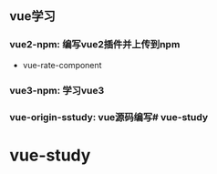 ## vue学习

### vue2-npm: 编写vue2插件并上传到npm
  - vue-rate-component

### vue3-npm: 学习vue3

### vue-origin-sstudy: vue源码编写# vue-study
# vue-study
